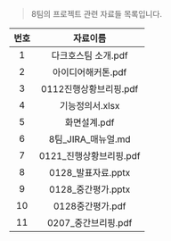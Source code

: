 > 8팀의 프로젝트 관련 자료들 목록입니다. 



| 번호 |        자료이름         |
| :--: | :---------------------: |
|  1   |   다크호스팀 소개.pdf   |
|  2   |   아이디어해커톤.pdf    |
|  3   | 0112진행상황브리핑.pdf  |
|  4   |     기능정의서.xlsx     |
|  5   |      화면설계.pdf       |
|  6   |   8팀_JIRA_매뉴얼.md    |
|  7   | 0121_진행상황브리핑.pdf |
|  8   |   0128_발표자료.pptx    |
|  9   |   0128_중간평가.pptx    |
|  10  |    0128중간평가.pdf     |
|  11  |   0207_중간브리핑.pdf   |


